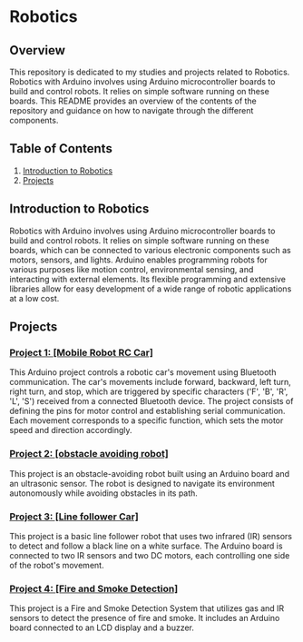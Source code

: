 # Robotics

## Overview

This repository is dedicated to my studies and projects related to Robotics. Robotics with Arduino involves using Arduino microcontroller boards to build and control robots. It relies on simple software running on these boards. This README provides an overview of the contents of the repository and guidance on how to navigate through the different components.

## Table of Contents

1. [Introduction to Robotics](#Introduction-to-Robotics)
2. [Projects](#projects)


## Introduction to Robotics

Robotics with Arduino involves using Arduino microcontroller boards to build and control robots. It relies on simple software running on these boards, which can be connected to various electronic components such as motors, sensors, and lights. Arduino enables programming robots for various purposes like motion control, environmental sensing, and interacting with external elements. Its flexible programming and extensive libraries allow for easy development of a wide range of robotic applications at a low cost.

## Projects

### [Project 1: [Mobile Robot RC Car]](Mobile_Car_Code.ino)

This Arduino project controls a robotic car's movement using Bluetooth communication. The car's movements include forward, backward, left turn, right turn, and stop, which are triggered by specific characters ('F', 'B', 'R', 'L', 'S') received from a connected Bluetooth device. The project consists of defining the pins for motor control and establishing serial communication. Each movement corresponds to a specific function, which sets the motor speed and direction accordingly.

### [Project 2: [obstacle avoiding robot]](Obstacle_Avoiding_Code.ino)
 
This project is an obstacle-avoiding robot built using an Arduino board and an ultrasonic sensor. The robot is designed to navigate its environment autonomously while avoiding obstacles in its path.

### [Project 3: [Line follower Car]](Line_Follower_Code.ino)
 
This project is a basic line follower robot that uses two infrared (IR) sensors to detect and follow a black line on a white surface. The Arduino board is connected to two IR sensors and two DC motors, each controlling one side of the robot's movement.

### [Project 4: [Fire and Smoke Detection]](Fire_Smoke_With_buzzer_MQ2_IR.ino)

This project is a Fire and Smoke Detection System that utilizes gas and IR sensors to detect the presence of fire and smoke. It includes an Arduino board connected to an LCD display and a buzzer.


